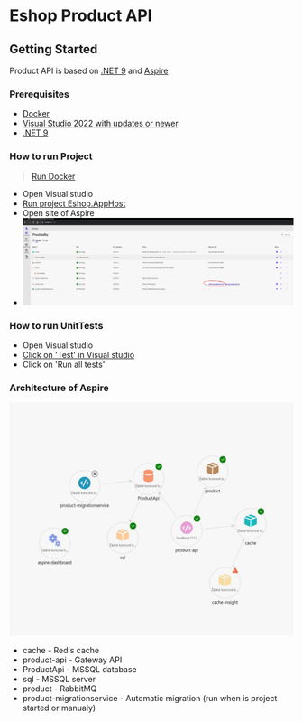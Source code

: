 # Eshop Product API

## Getting Started

Product API is based on [.NET 9](https://learn.microsoft.com/en-us/dotnet/core/whats-new/dotnet-9/overview) and [Aspire](https://learn.microsoft.com/en-us/dotnet/aspire/get-started/aspire-overview)


### Prerequisites

- [Docker](https://docs.docker.com/engine/install/)
- [Visual Studio 2022 with updates or newer](https://visualstudio.microsoft.com/vs/)
- [.NET 9](https://dotnet.microsoft.com/en-us/download/dotnet/9.0)



### How to run Project

> [Run Docker](https://www.docker.com/blog/getting-started-with-docker-desktop/)
- Open Visual studio 
- [Run project Eshop.AppHost](https://learn.microsoft.com/en-us/visualstudio/get-started/csharp/run-program?view=vs-2022)
- Open site of Aspire
- ![Click of URL of 'product-api](docs/img/show_api.JPG)

### How to run UnitTests
- Open Visual studio
- [Click on 'Test' in Visual studio](https://learn.microsoft.com/en-us/visualstudio/test/run-unit-tests-with-test-explorer?view=vs-2022) 
- Click on 'Run all tests'


### Architecture of Aspire
![Aspire schema](docs/img/aspire_structure.JPG)
- cache - Redis cache
- product-api - Gateway API
- ProductApi - MSSQL database
- sql - MSSQL server
- product - RabbitMQ
- product-migrationservice - Automatic migration (run when is project started or manualy)
